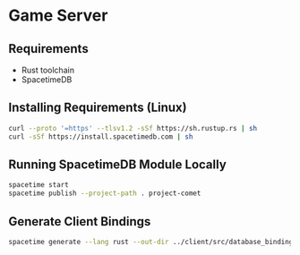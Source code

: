 # Game Server

## Requirements
- Rust toolchain
- SpacetimeDB

## Installing Requirements (Linux)
```sh
curl --proto '=https' --tlsv1.2 -sSf https://sh.rustup.rs | sh
curl -sSf https://install.spacetimedb.com | sh
```

## Running SpacetimeDB Module Locally
```sh
spacetime start
spacetime publish --project-path . project-comet
```

## Generate Client Bindings
```sh
spacetime generate --lang rust --out-dir ../client/src/database_bindings --project-path .
```
